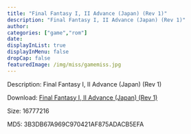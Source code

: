 ```yaml
---
title: "Final Fantasy I, II Advance (Japan) (Rev 1)"
description: "Final Fantasy I, II Advance (Japan) (Rev 1)"
author: 
categories: ["game","rom"]
date: 
displayInList: true
displayInMenu: false
dropCap: false
featuredImage: /img/miss/gamemiss.jpg
---
```


Description: Final Fantasy I, II Advance (Japan) (Rev 1)

Download: <a style="text-decoration:underline;" href="https://mega.nz/#!iWRyhKQI!R1-iAezkiGRn9dibmsviZsWNzxTeXLG79VS-XTU1q68" target = "_blank" rel = "nofollow" > Final Fantasy I, II Advance (Japan) (Rev 1)</a>

Size: 16777216

MD5: 3B3DB67A969C970421AF875ADACB5EFA


